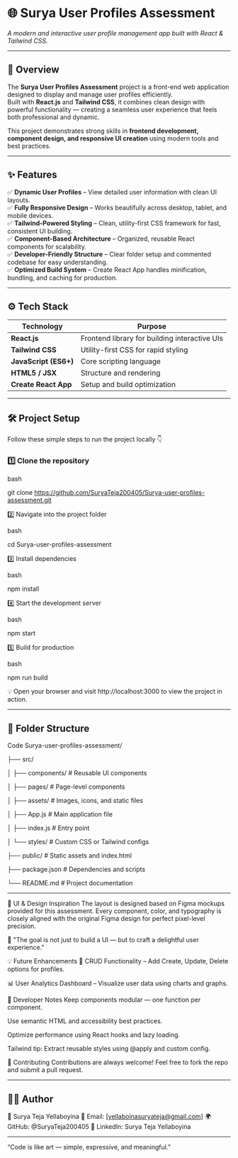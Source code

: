 # 🌐 Surya User Profiles Assessment  
*A modern and interactive user profile management app built with React & Tailwind CSS.*

---

## 🧭 Overview  
The **Surya User Profiles Assessment** project is a front-end web application designed to display and manage user profiles efficiently.  
Built with **React.js** and **Tailwind CSS**, it combines clean design with powerful functionality — creating a seamless user experience that feels both professional and dynamic.

This project demonstrates strong skills in **frontend development, component design, and responsive UI creation** using modern tools and best practices.

---

## ✨ Features  

✅ **Dynamic User Profiles** – View detailed user information with clean UI layouts.  
✅ **Fully Responsive Design** – Works beautifully across desktop, tablet, and mobile devices.  
✅ **Tailwind-Powered Styling** – Clean, utility-first CSS framework for fast, consistent UI building.  
✅ **Component-Based Architecture** – Organized, reusable React components for scalability.  
✅ **Developer-Friendly Structure** – Clear folder setup and commented codebase for easy understanding.  
✅ **Optimized Build System** – Create React App handles minification, bundling, and caching for production.

---

## ⚙️ Tech Stack  

| Technology        | Purpose                                      |
|------------------|----------------------------------------------|
| **React.js**      | Frontend library for building interactive UIs |
| **Tailwind CSS**  | Utility-first CSS for rapid styling           |
| **JavaScript (ES6+)** | Core scripting language                  |
| **HTML5 / JSX**   | Structure and rendering                       |
| **Create React App** | Setup and build optimization              |

---

## 🛠️ Project Setup  

Follow these simple steps to run the project locally 👇  

### 1️⃣ Clone the repository  

bash

git clone https://github.com/SuryaTeja200405/Surya-user-profiles-assessment.git

2️⃣ Navigate into the project folder

bash

cd Surya-user-profiles-assessment

3️⃣ Install dependencies

bash

npm install

4️⃣ Start the development server

bash

npm start

5️⃣ Build for production

bash

npm run build

💡 Open your browser and visit http://localhost:3000 to view the project in action.

---


## 📂 Folder Structure
Code
Surya-user-profiles-assessment/

├── src/

│   ├── components/       # Reusable UI components

│   ├── pages/            # Page-level components

│   ├── assets/           # Images, icons, and static files

│   ├── App.js            # Main application file

│   ├── index.js          # Entry point

│   └── styles/           # Custom CSS or Tailwind configs

├── public/               # Static assets and index.html

├── package.json          # Dependencies and scripts

└── README.md             # Project documentation

---

🌈 UI & Design Inspiration
The layout is designed based on Figma mockups provided for this assessment. Every component, color, and typography is closely aligned with the original Figma design for perfect pixel-level precision.

🎨 "The goal is not just to build a UI — but to craft a delightful user experience."

💡 Future Enhancements
🔁 CRUD Functionality – Add Create, Update, Delete options for profiles.

📊 User Analytics Dashboard – Visualize user data using charts and graphs.

🧠 Developer Notes
Keep components modular — one function per component.

Use semantic HTML and accessibility best practices.

Optimize performance using React hooks and lazy loading.

Tailwind tip: Extract reusable styles using @apply and custom config.

🤝 Contributing
Contributions are always welcome! Feel free to fork the repo and submit a pull request.

---
## 🧑‍💻 Author

👤 Surya Teja Yellaboyina 
📧 Email: [yellaboinasuryateja@gmail.com] 
🌍 GitHub: @SuryaTeja200405 
💼 LinkedIn: Surya Teja Yellaboyina

---

“Code is like art — simple, expressive, and meaningful.”

